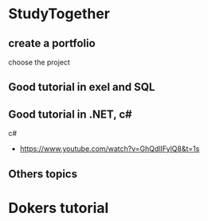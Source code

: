 # StudyTogether
## create a portfolio 
choose the project

## Good tutorial in exel and SQL


## Good tutorial in .NET, c#
c#
 - https://www.youtube.com/watch?v=GhQdlIFylQ8&t=1s

## Others topics
# Dokers tutorial
